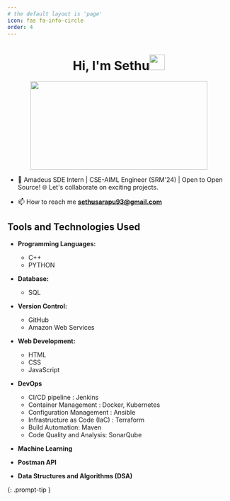 ```yaml
---
# the default layout is 'page'
icon: fas fa-info-circle
order: 4
---
```


<div align="center">
 <h1> Hi, I'm Sethu<img src="https://media.giphy.com/media/hvRJCLFzcasrR4ia7z/giphy.gif" width="35px"></h1>
</div>

<div style="text-align:center">
  <img src="https://s3thu.github.io/MyWebsite/images/pp.jpeg" alt="" width="400in" height="200in">
</div>



- 🌱 Amadeus SDE Intern  \|  CSE-AIML Engineer (SRM'24)  \|  Open to Open Source! 🌐 Let's collaborate on exciting projects.

- 📫 How to reach me **sethusarapu93@gmail.com**

## Tools and Technologies Used

- **Programming Languages:**
  - C++
  - PYTHON
  
- **Database:**
  - SQL
- **Version Control:**
  - GitHub
  - Amazon Web Services
- **Web Development:**
  - HTML
  - CSS
  - JavaScript
- **DevOps**
  - CI/CD pipeline : Jenkins
  - Container Management : Docker, Kubernetes
  - Configuration Management : Ansible
  - Infrastructure as Code (IaC) : Terraform
  - Build Automation: Maven
  - Code Quality and Analysis: SonarQube
- **Machine Learning**
- **Postman API**
- **Data Structures and Algorithms (DSA)**









{: .prompt-tip }
